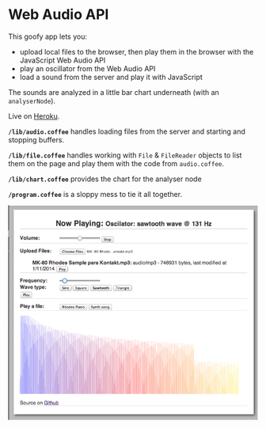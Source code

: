 # Web Audio API

This goofy app lets you:

- upload local files to the browser, then play them in the browser with the JavaScript Web Audio API
- play an oscillator from the Web Audio API
- load a sound from the server and play it with JavaScript

The sounds are analyzed in a little bar chart underneath (with an `analyserNode`).

Live on [Heroku](http://rdm-audio.herokuapp.com/).


__`/lib/audio.coffee`__ handles loading files from the server and starting and stopping buffers.


__`/lib/file.coffee`__  handles working with `File` & `FileReader` objects to list them on the page and play them with the code from `audio.coffee`.

__`/lib/chart.coffee`__ provides the chart for the analyser node

__`/program.coffee`__ is a sloppy mess to tie it all together.

![screenshot](https://github.com/rmosolgo/web-audio-api/blob/master/screenshot.png)

